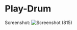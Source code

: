 # Play-Drum
Screenshot:
![Screenshot (815)](https://user-images.githubusercontent.com/84091739/225119842-003a84c9-52ef-4905-982d-b6f70dbbcba5.png)

